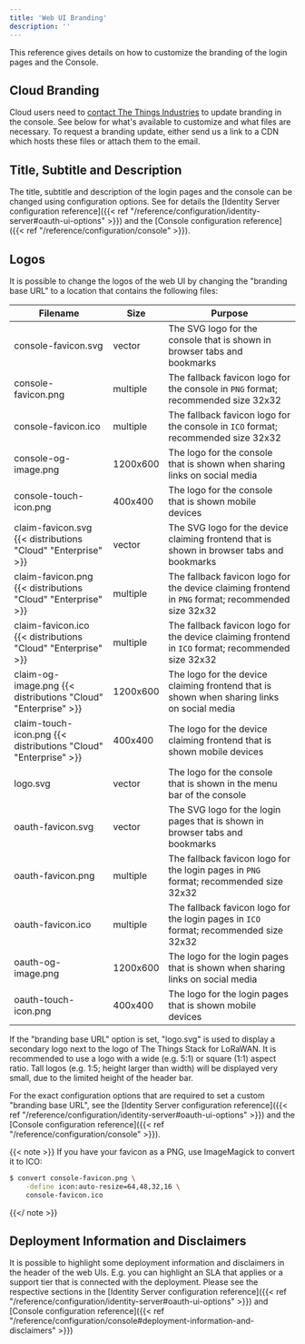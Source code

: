 ```yaml
---
title: 'Web UI Branding'
description: ''
---
```


This reference gives details on how to customize the branding of the login pages and the Console.

<!--more-->

## Cloud Branding

Cloud users need to [contact The Things Industries](mailto:support@thethingsindustries.com) to update branding in the console. See below for what's available to customize and what files are necessary. To request a branding update, either send us a link to a CDN which hosts these files or attach them to the email.

## Title, Subtitle and Description

The title, subtitle and description of the login pages and the console can be changed using configuration options. See for details the [Identity Server configuration reference]({{< ref "/reference/configuration/identity-server#oauth-ui-options" >}}) and the [Console configuration reference]({{< ref "/reference/configuration/console" >}}).

## Logos

It is possible to change the logos of the web UI by changing the "branding base URL" to a location that contains the following files:

| **Filename**           | **Size** | **Purpose** |
| ---------------------- | -------- | ----------- |
| console-favicon.svg    | vector   | The SVG logo for the console that is shown in browser tabs and bookmarks |
| console-favicon.png    | multiple | The fallback favicon logo for the console in `PNG` format; recommended size 32x32 |
| console-favicon.ico    | multiple | The fallback favicon logo for the console in `ICO` format; recommended size 32x32 |
| console-og-image.png   | 1200x600 | The logo for the console that is shown when sharing links on social media |
| console-touch-icon.png | 400x400  | The logo for the console that is shown mobile devices |
| claim-favicon.svg {{< distributions "Cloud" "Enterprise" >}}     | vector   | The SVG logo for the device claiming frontend that is shown in browser tabs and bookmarks |
| claim-favicon.png {{< distributions "Cloud" "Enterprise" >}}     | multiple | The fallback favicon logo for the device claiming frontend in `PNG` format; recommended size 32x32 |
| claim-favicon.ico {{< distributions "Cloud" "Enterprise" >}}     | multiple | The fallback favicon logo for the device claiming frontend in `ICO` format; recommended size 32x32 |
| claim-og-image.png {{< distributions "Cloud" "Enterprise" >}}    | 1200x600 | The logo for the device claiming frontend that is shown when sharing links on social media |
| claim-touch-icon.png {{< distributions "Cloud" "Enterprise" >}}  | 400x400  | The logo for the device claiming frontend that is shown mobile devices |
| logo.svg               | vector   | The logo for the console that is shown in the menu bar of the console |
| oauth-favicon.svg      | vector   | The SVG logo for the login pages that is shown in browser tabs and bookmarks |
| oauth-favicon.png      | multiple | The fallback favicon logo for the login pages in `PNG` format; recommended size 32x32 |
| oauth-favicon.ico      | multiple | The fallback favicon logo for the login pages in `ICO` format; recommended size 32x32 |
| oauth-og-image.png     | 1200x600 | The logo for the login pages that is shown when sharing links on social media |
| oauth-touch-icon.png   | 400x400  | The logo for the login pages that is shown mobile devices |

If the "branding base URL" option is set, "logo.svg" is used to display a secondary logo next to the logo of The Things Stack for LoRaWAN. It is recommended to use a logo with a wide (e.g. 5:1) or square (1:1) aspect ratio. Tall logos (e.g. 1:5; height larger than width) will be displayed very small, due to the limited height of the header bar.

For the exact configuration options that are required to set a custom "branding base URL", see the [Identity Server configuration reference]({{< ref "/reference/configuration/identity-server#oauth-ui-options" >}}) and the [Console configuration reference]({{< ref "/reference/configuration/console" >}}).

{{< note >}} If you have your favicon as a PNG, use ImageMagick to convert it to ICO:
 
```bash
$ convert console-favicon.png \
    -define icon:auto-resize=64,48,32,16 \
    console-favicon.ico
```
{{</ note >}}

## Deployment Information and Disclaimers

It is possible to highlight some deployment information and disclaimers in the header of the web UIs. E.g. you can highlight an SLA that applies or a support tier that is connected with the deployment. Please see the respective sections in the [Identity Server configuration reference]({{< ref "/reference/configuration/identity-server#oauth-ui-options" >}}) and [Console configuration reference]({{< ref "/reference/configuration/console#deployment-information-and-disclaimers" >}})
